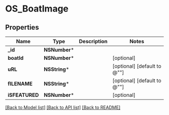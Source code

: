 # OS_BoatImage

## Properties
Name | Type | Description | Notes
------------ | ------------- | ------------- | -------------
**_id** | **NSNumber*** |  | 
**boatId** | **NSNumber*** |  | [optional] 
**uRL** | **NSString*** |  | [optional] [default to @""]
**fILENAME** | **NSString*** |  | [optional] [default to @""]
**iSFEATURED** | **NSNumber*** |  | [optional] 

[[Back to Model list]](../README.md#documentation-for-models) [[Back to API list]](../README.md#documentation-for-api-endpoints) [[Back to README]](../README.md)


